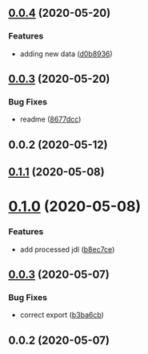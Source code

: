 ## [0.0.4](https://github.com/cheminfo/jcamp-data-test/compare/v0.0.3...v0.0.4) (2020-05-20)


### Features

* adding new data ([d0b8936](https://github.com/cheminfo/jcamp-data-test/commit/d0b893603414220f1d675e50785aa8103d20078b))



## [0.0.3](https://github.com/cheminfo/jcamp-data-test/compare/v0.0.2...v0.0.3) (2020-05-20)


### Bug Fixes

* readme ([8677dcc](https://github.com/cheminfo/jcamp-data-test/commit/8677dccb3b6ef8c16432c39e4c075e979f00ea4a))



## 0.0.2 (2020-05-12)



## [0.1.1](https://github.com/cheminfo/jeol-data-test/compare/v0.1.0...v0.1.1) (2020-05-08)



# [0.1.0](https://github.com/cheminfo/jeol-data-test/compare/v0.0.3...v0.1.0) (2020-05-08)


### Features

* add processed jdl ([b8ec7ce](https://github.com/cheminfo/jeol-data-test/commit/b8ec7ceb240c8ec0191a7ab3d25ffcfd408483e1))



## [0.0.3](https://github.com/cheminfo/jeol-data-test/compare/v0.0.2...v0.0.3) (2020-05-07)


### Bug Fixes

* correct export ([b3ba6cb](https://github.com/cheminfo/jeol-data-test/commit/b3ba6cb2d92f60d4881cd25bd18fef8d538b92d9))



## 0.0.2 (2020-05-07)



